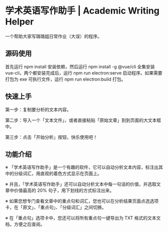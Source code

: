 # 学术英语写作助手 | Academic Writing Helper
一个帮助大家写璐璐姐日常作业（大误）的程序。

## 源码使用

首先运行 npm install 安装依赖，然后运行 npm install -g @vue/cli 全集安装vue-cli，两个都安装完成后，运行 npm run electron:serve 启动程序。如果需要打包为 exe 可执行文件，运行 npm run electron:build 打包。

## 快速上手

第一步：复制要分析的文本内容。

第二步：导入一个「文本文件」，或者直接粘贴「原始文章」到到页面的大文本框中。

第三步：点击「开始分析」按钮，快乐使用吧！

## 功能介绍

※ 「学术英语写作助手」是一个有趣的软件，它可以自动分析文本内容，标注出其中的分级词汇，用直观的着色方式显示在页面上。

※ 并且，「学术英语写作助手」还可以自动分析文本中每一句话的价值，并选取文章中价值最高的 20% 句子，用下划线的方式标注出来。

※ 如果您想专门查看文章中的重点句和词汇，您也可以在分析结果页面点选选项卡，在「原文」、「重点句」、「分级词汇」之间切换。

※ 在「重点句」选项卡中，您还可以将所有重点句一键导出为 TXT 格式的文本文档，方便之后查阅。
